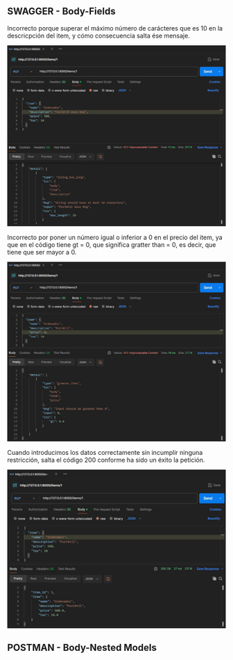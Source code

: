 ## SWAGGER - Body-Fields

Incorrecto porque superar el máximo número de carácteres que es 10 en la descricpción del item, y cómo consecuencia salta ése mensaje.

<img src="./Readme_imgs/bodyFields2_ErrorCaracteres_Postman.JPG"/>

<br>

Incorrecto por poner un número igual o inferior a 0 en el precio del item, ya que en el código tiene gt = 0, que significa gratter than = 0, es decir, que tiene que ser mayor a 0.

<img src="./Readme_imgs/bodyFields3_ErrorPrice_Postman.JPG"/>

<br>

Cuando introducimos los datos correctamente sin incumplir ninguna restricción, salta el código 200 conforme ha sido un éxito la petición.

<img src="./Readme_imgs/bodyFields1_200_Postman.JPG"/>

## POSTMAN - Body-Nested Models